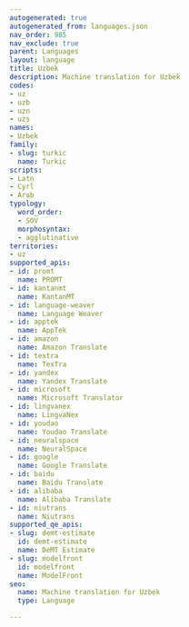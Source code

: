```yaml
---
autogenerated: true
autogenerated_from: languages.json
nav_order: 985
nav_exclude: true
parent: Languages
layout: language
title: Uzbek
description: Machine translation for Uzbek
codes:
- uz
- uzb
- uzn
- uzs
names:
- Uzbek
family:
- slug: turkic
  name: Turkic
scripts:
- Latn
- Cyrl
- Arab
typology:
  word_order:
  - SOV
  morphosyntax:
  - agglutinative
territories:
- uz
supported_apis:
- id: promt
  name: PROMT
- id: kantanmt
  name: KantanMT
- id: language-weaver
  name: Language Weaver
- id: apptek
  name: AppTek
- id: amazon
  name: Amazon Translate
- id: textra
  name: TexTra
- id: yandex
  name: Yandex Translate
- id: microsoft
  name: Microsoft Translator
- id: lingvanex
  name: LingvaNex
- id: youdao
  name: Youdao Translate
- id: neuralspace
  name: NeuralSpace
- id: google
  name: Google Translate
- id: baidu
  name: Baidu Translate
- id: alibaba
  name: Alibaba Translate
- id: niutrans
  name: Niutrans
supported_qe_apis:
- slug: demt-estimate
  id: demt-estimate
  name: DeMT Estimate
- slug: modelfront
  id: modelfront
  name: ModelFront
seo:
  name: Machine translation for Uzbek
  type: Language

---
```



